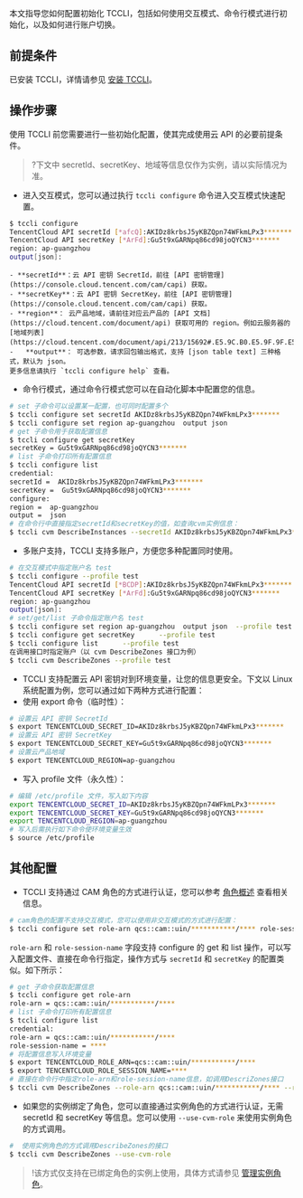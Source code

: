 本文指导您如何配置初始化 TCCLI，包括如何使用交互模式、命令行模式进行初始化，以及如何进行账户切换。


## 前提条件
已安装 TCCLI，详情请参见 [安装 TCCLI](https://cloud.tencent.com/document/product/440/34011)。

## 操作步骤

使用 TCCLI 前您需要进行一些初始化配置，使其完成使用云 API 的必要前提条件。
>?下文中 secretId、secretKey、地域等信息仅作为实例，请以实际情况为准。
>
- 进入交互模式，您可以通过执行 `tccli configure` 命令进入交互模式快速配置。
```bash
$ tccli configure
TencentCloud API secretId [*afcQ]:AKIDz8krbsJ5yKBZQpn74WFkmLPx3*******
TencentCloud API secretKey [*ArFd]:Gu5t9xGARNpq86cd98joQYCN3*******
region: ap-guangzhou
output[json]:
```
	- **secretId**：云 API 密钥 SecretId，前往 [API 密钥管理](https://console.cloud.tencent.com/cam/capi) 获取。
	- **secretKey**：云 API 密钥 SecretKey，前往 [API 密钥管理](https://console.cloud.tencent.com/cam/capi) 获取。
	- **region**： 云产品地域，请前往对应云产品的 [API 文档](https://cloud.tencent.com/document/api) 获取可用的 region。例如云服务器的 [地域列表](https://cloud.tencent.com/document/api/213/15692#.E5.9C.B0.E5.9F.9F.E5.88.97.E8.A1.A8)。
	-	**output**： 可选参数，请求回包输出格式，支持 [json table text] 三种格式，默认为 json。
	更多信息请执行 `tccli configure help` 查看。
- 命令行模式，通过命令行模式您可以在自动化脚本中配置您的信息。
```bash
# set 子命令可以设置某一配置，也可同时配置多个
$ tccli configure set secretId AKIDz8krbsJ5yKBZQpn74WFkmLPx3*******
$ tccli configure set region ap-guangzhou  output json
# get 子命令用于获取配置信息
$ tccli configure get secretKey
secretKey = Gu5t9xGARNpq86cd98joQYCN3*******
# list 子命令打印所有配置信息
$ tccli configure list
credential:
secretId =  AKIDz8krbsJ5yKBZQpn74WFkmLPx3*******
secretKey =  Gu5t9xGARNpq86cd98joQYCN3*******
configure:
region =  ap-guangzhou
output =  json
# 在命令行中直接指定secretId和secretKey的值，如查询cvm实例信息：
$ tccli cvm DescribeInstances --secretId AKIDz8krbsJ5yKBZQpn74WFkmLPx3****** --secretKey Gu5t9xGARNpq86cd98joQYCN3*******
```
- 多账户支持，TCCLI 支持多账户，方便您多种配置同时使用。
```bash
# 在交互模式中指定账户名 test
$ tccli configure --profile test
TencentCloud API secretId [*BCDP]:AKIDz8krbsJ5yKBZQpn74WFkmLPx3*******
TencentCloud API secretKey [*ArFd]:Gu5t9xGARNpq86cd98joQYCN3*******
region: ap-guangzhou
output[json]:
# set/get/list 子命令指定账户名 test
$ tccli configure set region ap-guangzhou  output json  --profile test
$ tccli configure get secretKey      --profile test
$ tccli configure list      --profile test
在调用接口时指定账户（以 cvm DescribeZones 接口为例）
$ tccli cvm DescribeZones --profile test
```
- TCCLI 支持配置云 API 密钥对到环境变量，让您的信息更安全。下文以 Linux 系统配置为例，您可以通过如下两种方式进行配置：
 - 使用 export 命令（临时性）：
```bash
# 设置云 API 密钥 SecretId
$ export TENCENTCLOUD_SECRET_ID=AKIDz8krbsJ5yKBZQpn74WFkmLPx3*******
# 设置云 API 密钥 SecretKey
$ export TENCENTCLOUD_SECRET_KEY=Gu5t9xGARNpq86cd98joQYCN3*******
# 设置云产品地域
$ export TENCENTCLOUD_REGION=ap-guangzhou
```
 - 写入 profile 文件（永久性）：
```bash
# 编辑 /etc/profile 文件，写入如下内容
export TENCENTCLOUD_SECRET_ID=AKIDz8krbsJ5yKBZQpn74WFkmLPx3*******
export TENCENTCLOUD_SECRET_KEY=Gu5t9xGARNpq86cd98joQYCN3*******
export TENCENTCLOUD_REGION=ap-guangzhou
# 写入后需执行如下命令使环境变量生效
$ source /etc/profile
```

## 其他配置
- TCCLI 支持通过 CAM 角色的方式进行认证，您可以参考 [角色概述](https://cloud.tencent.com/document/product/598/19420) 查看相关信息。
```bash
# cam角色的配置不支持交互模式，您可以使用非交互模式的方式进行配置：
$ tccli configure set role-arn qcs::cam::uin/***********/**** role-session-name ****
```
`role-arn` 和 `role-session-name` 字段支持 configure 的 get 和 list 操作，可以写入配置文件、直接在命令行指定，操作方式与 `secretId` 和 `secretKey` 的配置类似。如下所示：
```bash
# get 子命令获取配置信息
$ tccli configure get role-arn
role-arn = qcs::cam::uin/***********/****
# list 子命令打印所有配置信息
$ tccli configure list
credential:
role-arn = qcs::cam::uin/***********/****
role-session-name = ****
# 将配置信息写入环境变量
$ export TENCENTCLOUD_ROLE_ARN=qcs::cam::uin/***********/****
$ export TENCENTCLOUD_ROLE_SESSION_NAME=****
# 直接在命令行中指定role-arn和role-session-name信息，如调用DescriZones接口
$ tccli cvm DescribeZones --role-arn qcs::cam::uin/***********/**** --role-session-name ****
```
- 如果您的实例绑定了角色，您可以直接通过实例角色的方式进行认证，无需 secretId 和 secretKey 等信息。您可以使用 `--use-cvm-role` 来使用实例角色的方式调用。
```bash
#  使用实例角色的方式调用DescribeZones的接口
$ tccli cvm DescribeZones --use-cvm-role
```
>!该方式仅支持在已绑定角色的实例上使用，具体方式请参见 [管理实例角色](https://cloud.tencent.com/document/product/213/47668)。
